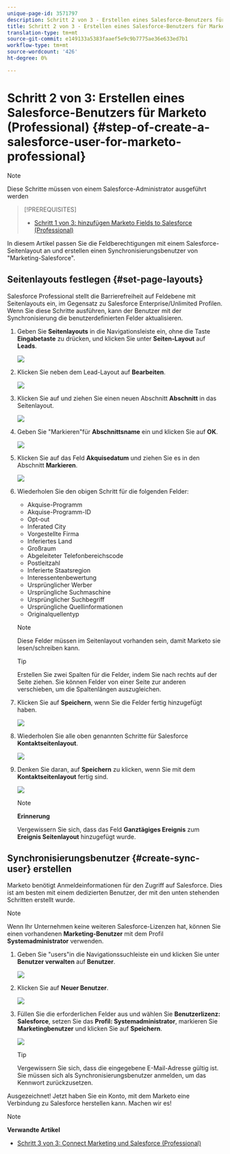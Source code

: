 ```yaml
---
unique-page-id: 3571797
description: Schritt 2 von 3 - Erstellen eines Salesforce-Benutzers für Marketing (Professional) - Marketing Docs - Produktdokumentation
title: Schritt 2 von 3 - Erstellen eines Salesforce-Benutzers für Marketing (Professional)
translation-type: tm+mt
source-git-commit: e149133a5383faaef5e9c9b7775ae36e633ed7b1
workflow-type: tm+mt
source-wordcount: '426'
ht-degree: 0%

---
```



# Schritt 2 von 3: Erstellen eines Salesforce-Benutzers für Marketo (Professional) {#step-of-create-a-salesforce-user-for-marketo-professional}

>[!NOTE]
>
>Diese Schritte müssen von einem Salesforce-Administrator ausgeführt werden

>[!PREREQUISITES]
>
>* [Schritt 1 von 3: hinzufügen Marketo Fields to Salesforce (Professional)](step-1-of-3-add-marketo-fields-to-salesforce-professional.md)

>



In diesem Artikel passen Sie die Feldberechtigungen mit einem Salesforce-Seitenlayout an und erstellen einen Synchronisierungsbenutzer von &quot;Marketing-Salesforce&quot;.

## Seitenlayouts festlegen {#set-page-layouts}

Salesforce Professional stellt die Barrierefreiheit auf Feldebene mit Seitenlayouts ein, im Gegensatz zu Salesforce Enterprise/Unlimited Profilen. Wenn Sie diese Schritte ausführen, kann der Benutzer mit der Synchronisierung die benutzerdefinierten Felder aktualisieren.

1. Geben Sie **Seitenlayouts** in die Navigationsleiste ein, ohne die Taste **Eingabetaste** zu drücken, und klicken Sie unter **Seiten-Layout** auf **Leads**.

   ![](assets/image2016-2-26-12-3a58-3a32.png)

1. Klicken Sie neben dem Lead-Layout auf **Bearbeiten**.

   ![](assets/image2016-2-26-13-3a2-3a46.png)

1. Klicken Sie auf und ziehen Sie einen neuen Abschnitt **Abschnitt** in das Seitenlayout.

   ![](assets/image2014-12-9-12-3a56-3a40.png)

1. Geben Sie &quot;Markieren&quot;für **Abschnittsname** ein und klicken Sie auf **OK**.

   ![](assets/image2014-12-9-12-3a56-3a52.png)

1. Klicken Sie auf das Feld **Akquisedatum** und ziehen Sie es in den Abschnitt **Markieren**.

   ![](assets/image2014-12-9-12-3a57-3a0.png)

1. Wiederholen Sie den obigen Schritt für die folgenden Felder:

   * Akquise-Programm
   * Akquise-Programm-ID
   * Opt-out
   * Inferated City
   * Vorgestellte Firma
   * Inferiertes Land
   * Großraum
   * Abgeleiteter Telefonbereichscode
   * Postleitzahl
   * Inferierte Staatsregion
   * Interessentenbewertung
   * Ursprünglicher Werber
   * Ursprüngliche Suchmaschine
   * Ursprünglicher Suchbegriff
   * Ursprüngliche Quellinformationen
   * Originalquellentyp

   >[!NOTE]
   >
   >Diese Felder müssen im Seitenlayout vorhanden sein, damit Marketo sie lesen/schreiben kann.

   >[!TIP]
   >
   >Erstellen Sie zwei Spalten für die Felder, indem Sie nach rechts auf der Seite ziehen. Sie können Felder von einer Seite zur anderen verschieben, um die Spaltenlängen auszugleichen.

1. Klicken Sie auf **Speichern**, wenn Sie die Felder fertig hinzugefügt haben.

   ![](assets/image2014-12-9-12-3a57-3a10.png)

1. Wiederholen Sie alle oben genannten Schritte für Salesforce **Kontaktseitenlayout**.

   ![](assets/image2016-2-26-13-3a10-3a1.png)

1. Denken Sie daran, auf **Speichern** zu klicken, wenn Sie mit dem **Kontaktseitenlayout** fertig sind.

   ![](assets/image2014-12-9-12-3a57-3a30.png)

   >[!NOTE]
   >
   >**Erinnerung**
   >
   >
   >Vergewissern Sie sich, dass das Feld **Ganztägiges Ereignis** zum **Ereignis Seitenlayout** hinzugefügt wurde.

## Synchronisierungsbenutzer {#create-sync-user} erstellen

Marketo benötigt Anmeldeinformationen für den Zugriff auf Salesforce. Dies ist am besten mit einem dedizierten Benutzer, der mit den unten stehenden Schritten erstellt wurde.

>[!NOTE]
>
>Wenn Ihr Unternehmen keine weiteren Salesforce-Lizenzen hat, können Sie einen vorhandenen **Marketing-Benutzer** mit dem Profil **Systemadministrator** verwenden.

1. Geben Sie &quot;users&quot;in die Navigationssuchleiste ein und klicken Sie unter **Benutzer verwalten** auf **Benutzer**.

   ![](assets/image2014-12-9-12-3a57-3a42.png)

1. Klicken Sie auf **Neuer Benutzer**.

   ![](assets/image2014-12-9-12-3a58-3a1.png)

1. Füllen Sie die erforderlichen Felder aus und wählen Sie **Benutzerlizenz: Salesforce**, setzen Sie das **Profil: Systemadministrator**, markieren Sie **Marketingbenutzer** und klicken Sie auf **Speichern**.

   ![](assets/image2014-12-9-12-3a58-3a11.png)

   >[!TIP]
   >
   >Vergewissern Sie sich, dass die eingegebene E-Mail-Adresse gültig ist. Sie müssen sich als Synchronisierungsbenutzer anmelden, um das Kennwort zurückzusetzen.

Ausgezeichnet! Jetzt haben Sie ein Konto, mit dem Marketo eine Verbindung zu Salesforce herstellen kann. Machen wir es!

>[!NOTE]
>
>**Verwandte Artikel**
>
>* [Schritt 3 von 3: Connect Marketing und Salesforce (Professional)](step-3-of-3-connect-marketo-and-salesforce-professional.md)

>



